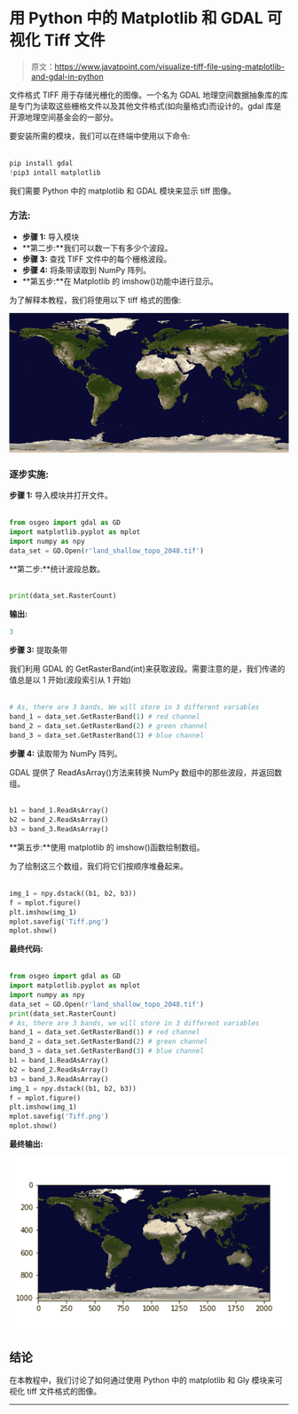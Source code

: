 # 用 Python 中的 Matplotlib 和 GDAL 可视化 Tiff 文件

> 原文：<https://www.javatpoint.com/visualize-tiff-file-using-matplotlib-and-gdal-in-python>

文件格式 TIFF 用于存储光栅化的图像。一个名为 GDAL 地理空间数据抽象库的库是专门为读取这些栅格文件以及其他文件格式(如向量格式)而设计的。gdal 库是开源地理空间基金会的一部分。

要安装所需的模块，我们可以在终端中使用以下命令:

```py

pip install gdal
!pip3 intall matplotlib

```

我们需要 Python 中的 matplotlib 和 GDAL 模块来显示 tiff 图像。

### 方法:

*   **步骤 1:** 导入模块
*   **第二步:**我们可以数一下有多少个波段。
*   **步骤 3:** 查找 TIFF 文件中的每个栅格波段。
*   **步骤 4:** 将条带读取到 NumPy 阵列。
*   **第五步:**在 Matplotlib 的 imshow()功能中进行显示。

为了解释本教程，我们将使用以下 tiff 格式的图像:

![Visualize Tiff File using Matplotlib and GDAL in Python](img/d896d893ae8c3714c2d311cc6f664a25.png)

### 逐步实施:

**步骤 1:** 导入模块并打开文件。

```py

from osgeo import gdal as GD
import matplotlib.pyplot as mplot
import numpy as npy
data_set = GD.Open(r'land_shallow_topo_2048.tif')

```

**第二步:**统计波段总数。

```py

print(data_set.RasterCount)

```

**输出:**

```py
3

```

**步骤 3:** 提取条带

我们利用 GDAL 的 GetRasterBand(int)来获取波段。需要注意的是，我们传递的值总是以 1 开始(波段索引从 1 开始)

```py

# As, there are 3 bands, We will store in 3 different variables
band_1 = data_set.GetRasterBand(1) # red channel
band_2 = data_set.GetRasterBand(2) # green channel
band_3 = data_set.GetRasterBand(3) # blue channel

```

**步骤 4:** 读取带为 NumPy 阵列。

GDAL 提供了 ReadAsArray()方法来转换 NumPy 数组中的那些波段，并返回数组。

```py

b1 = band_1.ReadAsArray()
b2 = band_2.ReadAsArray()
b3 = band_3.ReadAsArray()

```

**第五步:**使用 matplotlib 的 imshow()函数绘制数组。

为了绘制这三个数组，我们将它们按顺序堆叠起来。

```py

img_1 = npy.dstack((b1, b2, b3))
f = mplot.figure()
plt.imshow(img_1)
mplot.savefig('Tiff.png')
mplot.show()

```

**最终代码:**

```py

from osgeo import gdal as GD
import matplotlib.pyplot as mplot
import numpy as npy
data_set = GD.Open(r'land_shallow_topo_2048.tif')
print(data_set.RasterCount)
# As, there are 3 bands, we will store in 3 different variables
band_1 = data_set.GetRasterBand(1) # red channel
band_2 = data_set.GetRasterBand(2) # green channel
band_3 = data_set.GetRasterBand(3) # blue channel
b1 = band_1.ReadAsArray()
b2 = band_2.ReadAsArray()
b3 = band_3.ReadAsArray()
img_1 = npy.dstack((b1, b2, b3))
f = mplot.figure()
plt.imshow(img_1)
mplot.savefig('Tiff.png')
mplot.show()

```

**最终输出:**

![Visualize Tiff File using Matplotlib and GDAL in Python](img/214b9b71e77611882d7d5e5cf9e3448e.png)

## 结论

在本教程中，我们讨论了如何通过使用 Python 中的 matplotlib 和 Gly 模块来可视化 tiff 文件格式的图像。

* * *